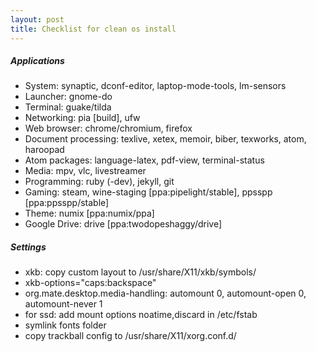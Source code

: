 ```yaml
---
layout: post
title: Checklist for clean os install
---
```


##### Applications
- System: synaptic, dconf-editor, laptop-mode-tools, lm-sensors
- Launcher: gnome-do
- Terminal: guake/tilda
- Networking: pia [build], ufw
- Web browser: chrome/chromium, firefox
- Document processing: texlive, xetex, memoir, biber, texworks, atom, haroopad
- Atom packages: language-latex, pdf-view, terminal-status
- Media: mpv, vlc, livestreamer
- Programming: ruby (-dev), jekyll, git
- Gaming: steam, wine-staging [ppa:pipelight/stable], ppsspp [ppa:ppsspp/stable]
- Theme: numix [ppa:numix/ppa]
- Google Drive: drive [ppa:twodopeshaggy/drive]

##### Settings
- xkb: copy custom layout to /usr/share/X11/xkb/symbols/
- xkb-options="caps:backspace"
- org.mate.desktop.media-handling: automount 0, automount-open 0, automount-never 1
- for ssd: add mount options noatime,discard in /etc/fstab
- symlink fonts folder
- copy trackball config to /usr/share/X11/xorg.conf.d/
